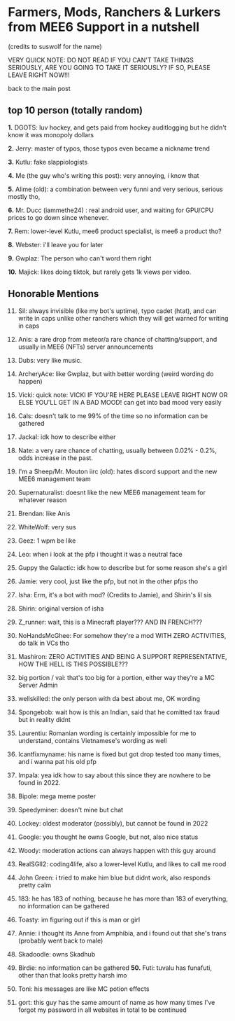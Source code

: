 # Farmers, Mods, Ranchers & Lurkers from MEE6 Support in a nutshell
(credits to suswolf for the name)

VERY QUICK NOTE: DO NOT READ IF YOU CAN'T TAKE THINGS SERIOUSLY, ARE YOU GOING TO TAKE IT SERIOUSLY? IF SO, PLEASE LEAVE RIGHT NOW!!!

back to the main post

## top 10 person (totally random)
**1.** DGOTS: luv hockey, and gets paid from hockey auditlogging but he didn't know it was monopoly dollars

**2.** Jerry: master of typos, those typos even became a nickname trend

**3.** Kutlu: fake slappiologists

**4.** Me (the guy who's writing this post): very annoying, i know that

**5.** Alime (old): a combination between very funni and very serious, serious mostly tho,

**6.** Mr. Ducc (iammethe24) : real android user, and waiting for GPU/CPU prices to go down since whenever.

**7.** Rem: lower-level Kutlu, mee6 product specialist, is mee6 a product tho?

**8.** Webster: i'll leave you for later

**9.** Gwplaz: The person who can't word them right

**10.** Majick: likes doing tiktok, but rarely gets 1k views per video.
## Honorable Mentions

11. Sil: always invisible (like my bot's uptime), typo cadet (htat), and can write in caps unlike other ranchers which they will get warned for writing in caps
12. Anis: a rare drop from meteor/a rare chance of chatting/support, and usually in MEE6 (NFTs) server announcements
13. Dubs: very like music.
14. ArcheryAce: like Gwplaz, but with better wording (weird wording do happen)
15. Vicki:
quick note: VICKI IF YOU'RE HERE PLEASE LEAVE RIGHT NOW OR ELSE YOU'LL GET IN A BAD MOOD!
can get into bad mood very easily
16. Cals: doesn't talk to me 99% of the time so no information can be gathered
17. Jackal: idk how to describe either
18. Nate: a very rare chance of chatting, usually between 0.02% - 0.2%, odds increase in the past.
19. I'm a Sheep/Mr. Mouton iirc (old): hates discord support and the new MEE6 management team
20. Supernaturalist: doesnt like the new MEE6 management team for whatever reason
21. Brendan: like Anis
22. WhiteWolf: very sus
23. Geez: 1 wpm be like
24. Leo: when i look at the pfp i thought it was a neutral face
25. Guppy the Galactic: idk how to describe but for some reason she's a girl
26. Jamie: very cool, just like the pfp, but not in the other pfps tho
27. Isha: Erm, it's a bot with mod? (Credits to Jamie), and Shirin's lil sis
28. Shirin: original version of isha
29. Z_runner: wait, this is a Minecraft player??? AND IN FRENCH???
30. NoHandsMcGhee: For somehow they're a mod WITH ZERO ACTIVITIES, do talk in VCs tho
31. Mashiron: ZERO ACTIVITIES AND BEING A SUPPORT REPRESENTATIVE, HOW THE HELL IS THIS POSSIBLE???
32. big portion / vai: that's too big for a portion, either way they're a MC Server Admin
33. wellskilled: the only person with da best about me, OK wording
34. Spongebob: wait how is this an Indian, said that he comitted tax fraud but in reality didnt
35. Laurentiu: Romanian wording is certainly impossible for me to understand, contains Vietnamese's wording as well
36. Icantfixmyname: his name is fixed but got drop tested too many times, and i wanna pat his old pfp
37. Impala: yea idk how to say about this since they are nowhere to be found in 2022.
38. Bipole: mega meme poster
39. Speedyminer: doesn't mine but chat
40. Lockey: oldest moderator (possibly), but cannot be found in 2022
41. Google: you thought he owns Google, but not, also nice status
42. Woody: moderation actions can always happen with this guy around
43. RealSGII2: coding4life, also a lower-level Kutlu, and likes to call me rood
44. John Green: i tried to make him blue but didnt work, also responds pretty calm
45. 183: he has 183 of nothing, because he has more than 183 of everything, no information can be gathered
46. Toasty: im figuring out if this is man or girl
47. Annie: i thought its Anne from Amphibia, and i found out that she's trans (probably went back to male)
48. Skadoodle: owns Skadhub
49. Birdie: no information can be gathered 
**50.** Futi: tuvalu has funafuti, other than that looks pretty harsh imo

51. Toni: his messages are like MC potion effects
52. gort: this guy has the same amount of name as how many times I've forgot my password in all websites in total
to be continued
